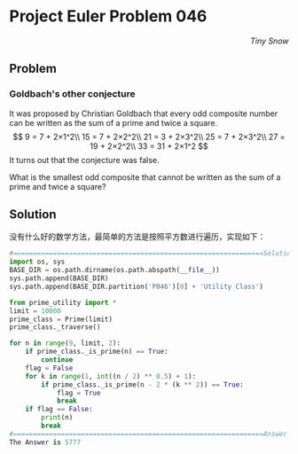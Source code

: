 # Project Euler	Problem 046

<p align="right"><i>Tiny Snow</i></p>



## Problem

### Goldbach's other conjecture

It was proposed by Christian Goldbach that every odd composite number can be written as the sum of a prime and twice a square.
$$
9 = 7 + 2×1^2\\
15 = 7 + 2×2^2\\
21 = 3 + 2×3^2\\
25 = 7 + 2×3^2\\
27 = 19 + 2×2^2\\
33 = 31 + 2×1^2
$$
It turns out that the conjecture was false.

What is the smallest odd composite that cannot be written as the sum of a prime and twice a square?



## Solution

没有什么好的数学方法，最简单的方法是按照平方数进行遍历，实现如下：

```python
#===============================================================Solution
import os, sys
BASE_DIR = os.path.dirname(os.path.abspath(__file__))
sys.path.append(BASE_DIR)
sys.path.append(BASE_DIR.partition('P046')[0] + 'Utility Class')

from prime_utility import *
limit = 10000
prime_class = Prime(limit)
prime_class._traverse()

for n in range(9, limit, 2):
    if prime_class._is_prime(n) == True:
        continue
    flag = False
    for k in range(1, int((n / 2) ** 0.5) + 1):
        if prime_class._is_prime(n - 2 * (k ** 2)) == True:
            flag = True
            break
    if flag == False:
        print(n)
        break
#===============================================================Answer
The Answer is 5777
```

